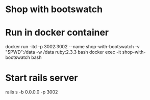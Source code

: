 # Shop with bootswatch

# Run in docker container
docker run -itd -p 3002:3002 --name shop-with-bootswatch -v "$PWD":/data -w /data ruby:2.3.3 bash
docker exec -it shop-with-bootswatch bash

# Start rails server
rails s -b 0.0.0.0 -p 3002
